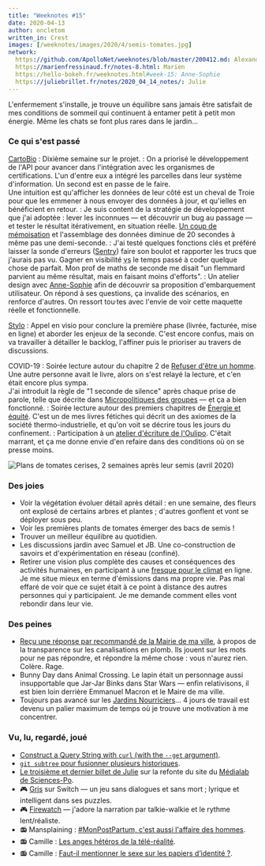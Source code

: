 ```yaml
---
title: "Weeknotes #15"
date: 2020-04-13
author: oncletom
written_in: Crest
images: [/weeknotes/images/2020/4/semis-tomates.jpg]
network:
  https://github.com/ApolloNet/weeknotes/blob/master/200412.md: Alexandre
  https://marienfressinaud.fr/notes-8.html: Marien
  https://hello-bokeh.fr/weeknotes.html#week-15: Anne-Sophie
  https://juliebrillet.fr/notes/2020_04_14_notes/: Julie
---
```


L'enfermement s'installe, je trouve un équilibre sans jamais être satisfait
de mes conditions de sommeil qui continuent à entamer petit à petit mon énergie.
Même les chats se font plus rares dans le jardin…

<!--more-->

### Ce qui s'est passé

[CartoBio]
: Dixième semaine sur le projet.
: On a priorisé le développement de l'API pour avancer dans l'intégration avec
  les organismes de certifications. L'un d'entre eux a intégré les parcelles
  dans leur système d'information. Un second est en passe de le faire.<br>
  Une intuition est qu'afficher les données de leur côté est un cheval de Troie
  pour que les emmener à nous envoyer des données à jour, et qu'ielles en bénéficient en retour.
: Je suis content de la stratégie de développement que j'ai adoptée : lever
  les inconnues — et découvrir un bug au passage — et tester le résultat itérativement,
  en situation réelle. [Un coup de mémoisation](https://github.com/entrepreneur-interet-general/CartoBio-API/commit/3933a6f9ea288e44e8b5677e16b53f42e8513f72)
  et l'assemblage des données diminue de 20 secondes à même pas une demi-seconde.
: J'ai testé quelques fonctions clés et préféré laisser la sonde d'erreurs ([Sentry](https://sentry.io))
  faire son boulot et rapporter les trucs que j'aurais pas vu. Gagner en visibilité
  <abbr title="versus">vs</abbr> le temps passé à coder quelque chose de parfait.
  Mon prof de maths de seconde me disait "un flemmard parvient au même résultat, mais en faisant moins d'efforts".
: Un atelier design avec [Anne-Sophie] afin de découvrir sa proposition
  d'embarquement utilisateur. On répond à ses questions, ça invalide des scénarios,
  en renforce d'autres. On ressort tou·tes avec l'envie de voir cette maquette
  réelle et fonctionnelle.


[Stylo]
: Appel en visio pour conclure la première phase (livrée, facturée, mise en ligne)
  et aborder les enjeux de la seconde. C'est encore confus, mais on va travailler
  à détailler le backlog, l'affiner puis le prioriser au travers de discussions.



COVID-19
: Soirée lecture autour du chapitre 2 de [Refuser d'être un homme](https://www.syllepse.net/refuser-d-etre-un-homme-_r_62_i_567.html).
  Une autre personne avait le livre, alors on s'est relayé la lecture, et c'en était
  encore plus sympa.<br>
  J'ai introduit la règle de "1 seconde de silence" après chaque prise de parole,
  telle que décrite dans [Micropolitiques des groupes](https://micropolitiques.collectifs.net/)
  — et ça a bien fonctionné.
: Soirée lecture autour des premiers chapitres de [Énergie et équité](https://worldcarfree.net/resources/freesources/Enech.htm).
  C'est un de mes livres fétiches qui décrit un des axiomes de la société thermo-industrielle,
  et qu'on voit se décrire tous les jours du confinement.
: Participation à un [atelier d'écriture de l'Oulipo](https://oulipo.net/fr/contraintes).
  C'était marrant, et ça me donne envie d'en refaire dans des conditions où on
  se presse moins.


![](/weeknotes/images/2020/4/semis-tomates.jpg "Plans de tomates cerises, 2 semaines après leur semis (avril 2020)")

### Des joies

- Voir la végétation évoluer détail après détail : en une semaine, des fleurs ont explosé
  de certains arbres et plantes ; d'autres gonflent et vont se déployer sous peu.
- Voir les premières plants de tomates émerger des bacs de semis !
- Trouver un meilleur équilibre au quotidien.
- Les discussions jardin avec Samuel et JB. Une co-construction de savoirs
  et d'expérimentation en réseau (confiné).
- Retirer une vision plus complète des causes et conséquences des activités humaines,
  en participant à une [fresque pour le climat](https://fresqueduclimat.org/)
  en ligne. Je me situe mieux en terme d'émissions dans ma propre vie.
  Pas mal effaré de voir que ce sujet était à ce point à distance des autres
  personnes qui y participaient. Je me demande comment elles vont rebondir dans leur
  vie.


### Des peines

- [Reçu une réponse par recommandé de la Mairie de ma ville](https://madada.fr/demande/carte_2019_des_reseaux_et_canali#incoming-81),
  à propos de la transparence sur les canalisations en plomb.
  Ils jouent sur les mots pour ne pas répondre, et répondre la même chose : vous n'aurez rien.
  Colère. Rage.
- Bunny Day dans Animal Crossing. Le lapin était un personnage aussi insupportable que Jar-Jar Binks
  dans Star Wars — enfin relativisons, il est bien loin derrière Emmanuel Macron et le Maire de ma ville.
- Toujours pas avancé sur les [Jardins Nourriciers]… 4 jours de travail est devenu
  un palier maximum de temps où je trouve une motivation à me concentrer.


### Vu, lu, regardé, joué

- [Construct a Query String with `curl` (with the `--get` argument)](https://catonmat.net/cookbooks/curl/construct-query-string).
- [`git subtree` pour fusionner plusieurs historiques](https://www.atlassian.com/git/tutorials/git-subtree).
- [Le troisième et dernier billet de Julie](https://julie-blanc.fr/blog/2020-04-05_medialab-3/)
  sur la refonte du site du [Médialab de Sciences-Po](https://medialab.sciencespo.fr/).
- 🎮 [Gris](https://devolverdigital.com/games/gris) sur Switch — un jeu sans dialogues
  et sans mort ; lyrique et intelligent dans ses puzzles.
- 🎮 [Firewatch](https://www.firewatchgame.com/) — j'adore la narration par talkie-walkie
  et le rythme lent/réaliste.
- 📻 Mansplaining : [#MonPostPartum, c'est aussi l'affaire des hommes](http://www.slate.fr/podcast/188118/mon-post-partum-est-aussi-une-affaire-homme-mansplaining-32).
- 📻 Camille : [Les anges hétéros de la télé-réalité](https://www.binge.audio/les-anges-heteros-de-la-tele-realite/).
- 📻 Camille : [Faut-il mentionner le sexe sur les papiers d’identité ?](https://www.binge.audio/faut-il-mentionner-le-sexe-sur-les-papiers-didentite/).

[détour.studio]: /
[Stylo]: https://github.com/EcrituresNumeriques/stylo
[Jardins Nourriciers]: https://www.lesjardinsnourriciers.com/
[CartoBio]: http://cartobio.org/

[Sofia]: https://twitter.com/sofiaboulaarab
[Yannick]: https://elsif.fr/
[Anne-Sophie]: https://hello-bokeh.fr
[Noémie]: https://noemiegirard.co
[Antoine]: https://www.quaternum.net/
[Guillaume]: https://www.yuzutech.fr/

[VSCode Live Share]: https://marketplace.visualstudio.com/items?itemName=MS-vsliveshare.vsliveshare-pack
